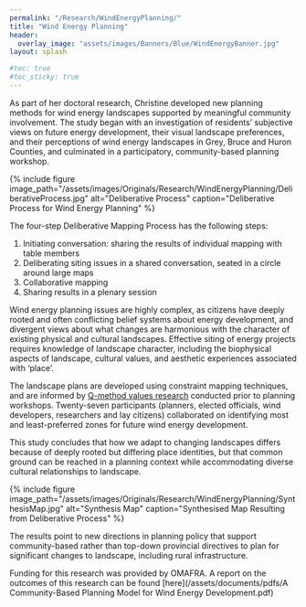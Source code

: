```yaml
---
permalink: "/Research/WindEnergyPlanning/"
title: "Wind Energy Planning"
header:
  overlay_image: "assets/images/Banners/Blue/WindEnergyBanner.jpg"
layout: splash

#toc: true
#toc_sticky: true
---
```


As part of her doctoral research, Christine developed new planning
methods for wind energy landscapes supported by meaningful community
involvement. The study began with an investigation of residents’
subjective views on future energy development, their visual landscape
preferences, and their perceptions of wind energy landscapes in
Grey, Bruce and Huron Counties, and culminated in a participatory,
community-based planning workshop. 

{% include figure image_path="/assets/images/Originals/Research/WindEnergyPlanning/DeliberativeProcess.jpg"
                         alt="Deliberative Process"
                     caption="Deliberative Process for Wind Energy Planning" %}

The four-step Deliberative Mapping Process has the following steps:

1. Initiating conversation: sharing the results of individual mapping with table members
2. Deliberating siting issues in a shared conversation, seated in a circle around large maps
3. Collaborative mapping
4. Sharing results in a plenary session

Wind energy planning issues are highly complex, as citizens have deeply
rooted and often conflicting belief systems about energy development, and
divergent views about what changes are harmonious with the character of
existing physical and cultural landscapes. Effective siting of energy projects
requires knowledge of landscape character, including the biophysical aspects
of landscape, cultural values, and aesthetic experiences associated with ‘place’.

The landscape plans are developed using constraint mapping techniques, and are
informed by [Q-method values research](/Research/QMethodOverview/) conducted
prior to planning workshops. Twenty-seven participants (planners, elected
officials, wind developers, researchers and lay citizens) collaborated on
identifying most and least-preferred zones for future wind energy development.

This study concludes that how we adapt to changing landscapes differs because
of deeply rooted but differing place identities, but that common ground can be
reached in a planning context while accommodating diverse cultural relationships
to landscape.
 
{% include figure image_path="/assets/images/Originals/Research/WindEnergyPlanning/SynthesisMap.jpg"
                         alt="Synthesis Map"
                     caption="Synthesised Map Resulting from Deliberative Process" %}

The results point to new directions in planning policy that support
community-based rather than top-down provincial directives to plan for
significant changes to landscape, including rural infrastructure.

Funding for this research was provided by OMAFRA. A report on the outcomes of
this research can be found [here](/assets/documents/pdfs/A Community-Based Planning Model for Wind Energy Development.pdf)
